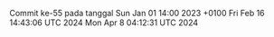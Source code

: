 Commit ke-55 pada tanggal Sun Jan 01 14:00 2023 +0100
Fri Feb 16 14:43:06 UTC 2024
Mon Apr  8 04:12:31 UTC 2024

